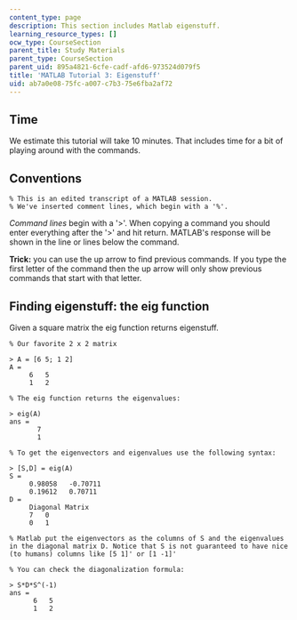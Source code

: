 ```yaml
---
content_type: page
description: This section includes Matlab eigenstuff.
learning_resource_types: []
ocw_type: CourseSection
parent_title: Study Materials
parent_type: CourseSection
parent_uid: 895a4821-6cfe-cadf-afd6-973524d079f5
title: 'MATLAB Tutorial 3: Eigenstuff'
uid: ab7a0e08-75fc-a007-c7b3-75e6fba2af72
---
```

Time
----

We estimate this tutorial will take 10 minutes. That includes time for a bit of playing around with the commands.

Conventions
-----------
```
% This is an edited transcript of a MATLAB session.
% We've inserted comment lines, which begin with a '%'.
```
_Command lines_ begin with a '>'. When copying a command you should enter everything after the '>' and hit return. MATLAB's response will be shown in the line or lines below the command.

**Trick:** you can use the up arrow to find previous commands. If you type the first letter of the command then the up arrow will only show previous commands that start with that letter.

Finding eigenstuff: the eig function
------------------------------------

Given a square matrix the eig function returns eigenstuff.

```
% Our favorite 2 x 2 matrix

> A = [6 5; 1 2]
A =
     6   5
     1   2

% The eig function returns the eigenvalues:

> eig(A)
ans =
       7
       1

% To get the eigenvectors and eigenvalues use the following syntax:

> [S,D] = eig(A)
S =
     0.98058   -0.70711
     0.19612   0.70711
D =
     Diagonal Matrix
     7   0
     0   1

% Matlab put the eigenvectors as the columns of S and the eigenvalues in the diagonal matrix D. Notice that S is not guaranteed to have nice (to humans) columns like [5 1]' or [1 -1]'

% You can check the diagonalization formula:

> S*D*S^(-1)
ans =
      6   5
      1   2
```